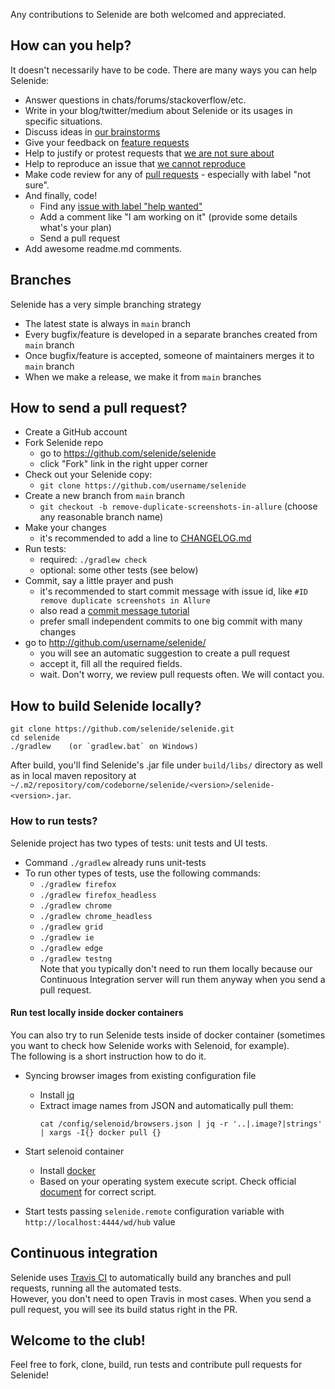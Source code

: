 
Any contributions to Selenide are both welcomed and appreciated.  

## How can you help?

It doesn't necessarily have to be code. There are many ways you can help Selenide:
- Answer questions in chats/forums/stackoverflow/etc.
- Write in your blog/twitter/medium about Selenide or its usages in specific situations.
- Discuss ideas in [our brainstorms](https://github.com/selenide/selenide/issues?q=is%3Aissue+is%3Aopen+label%3Abrainstorm)
- Give your feedback on [feature requests](https://github.com/selenide/selenide/issues?q=is%3Aissue+is%3Aopen+label%3Afeature)
- Help to justify or protest requests that [we are not sure about](https://github.com/selenide/selenide/issues?q=is%3Aissue+is%3Aopen+label%3A%22not+sure%22)
- Help to reproduce an issue that [we cannot reproduce](https://github.com/selenide/selenide/issues?q=is%3Aissue+is%3Aclosed+label%3A%22cannot+preproduce%22)
- Make code review for any of [pull requests](https://github.com/selenide/selenide/pulls)  -  especially with label "not sure".
- And finally, code! 
  - Find any [issue with label "help wanted"](https://github.com/selenide/selenide/issues?q=is%3Aissue+is%3Aopen+label%3A%22help+wanted%22)
  - Add a comment like "I am working on it" (provide some details what's your plan)
  - Send a pull request
- Add awesome readme.md comments.


## Branches
Selenide has a very simple branching strategy
- The latest state is always in `main` branch
- Every bugfix/feature is developed in a separate branches created from `main` branch
- Once bugfix/feature is accepted, someone of maintainers merges it to `main` branch
- When we make a release, we make it from `main` branches

## How to send a pull request?
- Create a GitHub account
- Fork Selenide repo  
  - go to https://github.com/selenide/selenide
  - click "Fork" link in the right upper corner
- Check out your Selenide copy:  
  - `git clone https://github.com/username/selenide`
- Create a new branch from `main` branch
  - `git checkout -b remove-duplicate-screenshots-in-allure`   (choose any reasonable branch name)
- Make your changes
  - it's recommended to add a line to [CHANGELOG.md](CHANGELOG.md)
- Run tests:
  - required: `./gradlew check`
  - optional: some other tests (see below) 
- Commit, say a little prayer and push
  - it's recommended to start commit message with issue id, like `#ID remove duplicate screenshots in Allure`
  - also read a [commit message tutorial](https://chris.beams.io/posts/git-commit/)
  - prefer small independent commits to one big commit with many changes
- go to http://github.com/username/selenide/
  - you will see an automatic suggestion to create a pull request
  - accept it, fill all the required fields.
  - wait. Don't worry, we review pull requests often. We will contact you.  


## How to build Selenide locally?

    git clone https://github.com/selenide/selenide.git
    cd selenide
    ./gradlew    (or `gradlew.bat` on Windows)

After build, you'll find Selenide's .jar file under `build/libs/` directory as well as in local maven repository at `~/.m2/repository/com/codeborne/selenide/<version>/selenide-<version>.jar`.


### How to run tests?
Selenide project has two types of tests: unit tests and UI tests. 

- Command `./gradlew` already runs unit-tests
- To run other types of tests, use the following commands:
  - `./gradlew firefox`
  - `./gradlew firefox_headless`
  - `./gradlew chrome`
  - `./gradlew chrome_headless`
  - `./gradlew grid`
  - `./gradlew ie`
  - `./gradlew edge`
  - `./gradlew testng`  
  Note that you typically don't need to run them locally because our Continuous Integration server will run them anyway when you send a pull request. 

#### Run test locally inside docker containers

You can also try to run Selenide tests inside of docker container (sometimes you want to check how Selenide works with Selenoid, for example).  
The following is a short instruction how to do it. 

- Syncing browser images from existing configuration file
  - Install [jq](https://stedolan.github.io/jq)
  - Extract image names from JSON and automatically pull them:
     ```
     cat /config/selenoid/browsers.json | jq -r '..|.image?|strings' | xargs -I{} docker pull {}
     ```
     
- Start selenoid container
  - Install [docker](https://www.docker.com/products/docker-desktop)
  - Based on your operating system execute script. Check official [document](https://aerokube.com/selenoid/latest/#_option_2_start_selenoid_container) for correct script.
- Start tests passing `selenide.remote` configuration variable with `http://localhost:4444/wd/hub` value


## Continuous integration

Selenide uses [Travis CI](https://travis-ci.org/github/selenide/selenide/branches) to automatically build any branches and pull requests, running all the automated tests.  
However, you don't need to open Travis in most cases. When you send a pull request, you will see its build status right in the PR.  

## Welcome to the club!
Feel free to fork, clone, build, run tests and contribute pull requests for Selenide!
